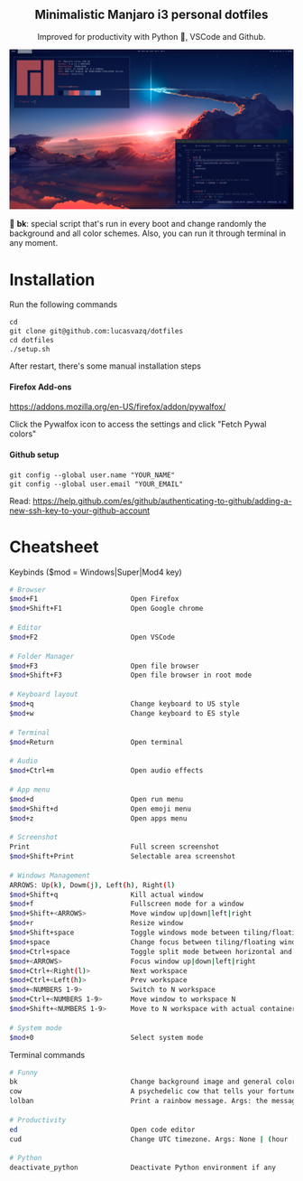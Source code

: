 <h2 align="center">Minimalistic Manjaro i3 personal dotfiles</h1>
<p align="center">Improved for productivity with Python 🐍, VSCode and Github.</p>
<p align="center">

![Screenshot](./screenshot.png)
</p>

🌟 **bk**: special script that's run in every boot and change randomly the background and all color schemes. Also, you can run it through terminal in any moment.

# Installation

Run the following commands
```
cd
git clone git@github.com:lucasvazq/dotfiles
cd dotfiles
./setup.sh
```

After restart, there's some manual installation steps

#### Firefox Add-ons

https://addons.mozilla.org/en-US/firefox/addon/pywalfox/

Click the Pywalfox icon to access the settings and click "Fetch Pywal colors"


#### Github setup

```
git config --global user.name "YOUR_NAME"
git config --global user.email "YOUR_EMAIL"
```

Read: https://help.github.com/es/github/authenticating-to-github/adding-a-new-ssh-key-to-your-github-account


# Cheatsheet

Keybinds ($mod = Windows|Super|Mod4 key)
```sh
# Browser
$mod+F1                       Open Firefox
$mod+Shift+F1                 Open Google chrome

# Editor
$mod+F2                       Open VSCode

# Folder Manager
$mod+F3                       Open file browser
$mod+Shift+F3                 Open file browser in root mode

# Keyboard layout
$mod+q                        Change keyboard to US style
$mod+w                        Change keyboard to ES style

# Terminal
$mod+Return                   Open terminal

# Audio
$mod+Ctrl+m                   Open audio effects

# App menu
$mod+d                        Open run menu
$mod+Shift+d                  Open emoji menu
$mod+z                        Open apps menu

# Screenshot
Print                         Full screen screenshot
$mod+Shift+Print              Selectable area screenshot

# Windows Management
ARROWS: Up(k), Dowm(j), Left(h), Right(l)
$mod+Shift+q                  Kill actual window
$mod+f                        Fullscreen mode for a window
$mod+Shift+<ARROWS>           Move window up|down|left|right
$mod+r                        Resize window
$mod+Shift+space              Toggle windows mode between tiling/floating
$mod+space                    Change focus between tiling/floating windows
$mod+Ctrl+space               Toggle split mode between horizontal and vertical
$mod+<ARROWS>                 Focus window up|down|left|right
$mod+Ctrl+<Right(l)>          Next workspace
$mod+Ctrl+<Left(h)>           Prev workspace
$mod+<NUMBERS 1-9>            Switch to N workspace
$mod+Ctrl+<NUMBERS 1-9>       Move window to workspace N
$mod+Shift+<NUMBERS 1-9>      Move to N workspace with actual container

# System mode
$mod+0                        Select system mode
```

Terminal commands
```sh
# Funny
bk                            Change background image and general color scheme. Args: None | custom image
cow                           A psychedelic cow that tells your fortune
lolban                        Print a rainbow message. Args: the message

# Productivity
ed                            Open code editor
cud                           Change UTC timezone. Args: None | (hour [,minutes])

# Python
deactivate_python             Deactivate Python environment if any
```
